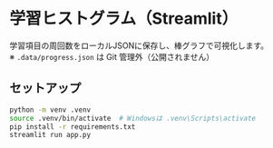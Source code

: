 # 学習ヒストグラム（Streamlit）
学習項目の周回数をローカルJSONに保存し、棒グラフで可視化します。  
※ `.data/progress.json` は Git 管理外（公開されません）

## セットアップ
```bash
python -m venv .venv
source .venv/bin/activate  # Windowsは .venv\Scripts\activate
pip install -r requirements.txt
streamlit run app.py
